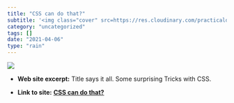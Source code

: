 ```yaml
---
title: "CSS can do that?"
subtitle: '<img class="cover" src=https://res.cloudinary.com/practicaldev/image/fetch/s--7oLnFjCs--/c_imagga_sc...'
category: "uncategorized"
tags: []
date: "2021-04-06"
type: "rain"
---
```

<img class="cover" src=https://res.cloudinary.com/practicaldev/image/fetch/s--7oLnFjCs--/c_imagga_scale,f_auto,fl_progressive,h_500,q_auto,w_1000/https://thepracticaldev.s3.amazonaws.com/i/1s5uz7cylwxtoybknebu.png>



* **Web site excerpt:** Title says it all. Some surprising Tricks with CSS.

* **Link to site:** **[CSS can do that?](https://dev.to/ananyaneogi/css-can-do-that-18g7)**